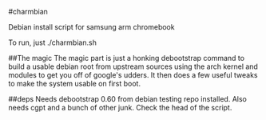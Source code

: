 #charmbian

Debian install script for samsung arm chromebook

To run, just ./charmbian.sh

##The magic
The magic part is just a honking debootstrap command to build a usable debian root from upstream sources using the arch kernel and modules to get you off of google's udders. It then does a few useful tweaks to make the system usable on first boot.

##deps
Needs debootstrap 0.60 from debian testing repo installed. Also needs cgpt and a bunch of other junk. Check the head of the script.
